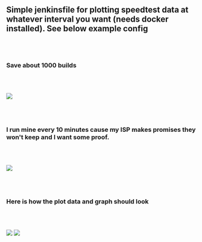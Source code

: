 ## Simple jenkinsfile for plotting speedtest data at whatever interval you want (needs docker installed). See below example config
<br/>
<br/>

### Save about 1000 builds

<br/>
<br/>

![](https://github.com/shayaantx/jenkins-speedtest-plot/blob/master/images/jenkins-config-discard.png)

<br/>
<br/>

### I run mine every 10 minutes cause my ISP makes promises they won't keep and I want some proof.

<br/>
<br/>

![](https://github.com/shayaantx/jenkins-speedtest-plot/blob/master/images/jenkins-config-build.png)

<br/>
<br/>

### Here is how the plot data and graph should look

<br/>
<br/>

![](https://github.com/shayaantx/jenkins-speedtest-plot/blob/master/images/jenkins-plot-data-example.png)
![](https://github.com/shayaantx/jenkins-speedtest-plot/blob/master/images/jenkins-plot-graph-example.png)
